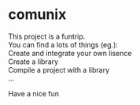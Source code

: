 # comunix
This project is a funtrip.  
You can find a lots of things (eg.):  
 Create and integrate your own lisence  
 Create a library  
 Compile a project with a library  
 ...  
  
Have a nice fun
